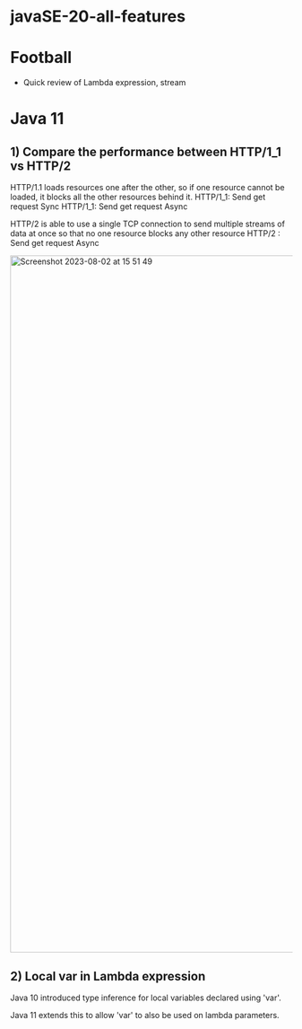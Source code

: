 # javaSE-20-all-features

# Football
- Quick review of Lambda expression, stream


# Java 11 
## 1) Compare the performance between HTTP/1_1 vs HTTP/2

HTTP/1.1 loads resources one after the other, so if one resource cannot be loaded, it blocks all the other resources behind it.
  HTTP/1_1: Send get request Sync
  HTTP/1_1: Send get request Async 
   

HTTP/2 is able to use a single TCP connection to send multiple streams of data at once so that no one resource blocks any other resource
  HTTP/2  : Send get request Async 

<img width="1242" alt="Screenshot 2023-08-02 at 15 51 49" src="https://github.com/lebronjamesuit/javaSE-20-all-features/assets/11584601/9d1e8230-6c93-40fa-a91c-5a2c0b8c8fa3">

## 2) Local var in Lambda expression
Java 10 introduced type inference for local variables declared using 'var'. 

Java 11 extends this to allow 'var' to also be used on lambda parameters.




